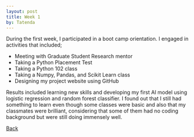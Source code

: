 ```yaml
---
layout: post
title: Week 1
by: Tatenda
---
```


During the first week, I participated in a boot camp orientation. I engaged in activities that included;
* Meeting with Graduate Student Research mentor
* Taking a Python Placement Test
* Taking a Python 102 class
* Taking a Numpy, Pandas, and Scikit Learn class
* Designing my project website using GitHub

Results included learning new skills and developing my first AI model using logistic regression and random forest classifier. I found out that I still had something to learn even though some classes were basic and also that my classmates were brilliant, considering that some of them had no coding background but were still doing immensely well. 

[Back](./)
